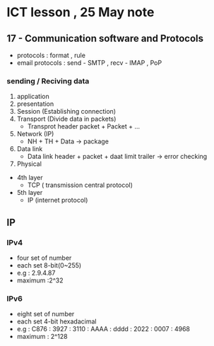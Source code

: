# ICT lesson , 25 May note #

## 17 - Communication software and Protocols ##
- protocols : format , rule 
- email protocols : send - SMTP , recv - IMAP , PoP

### sending / Reciving data ###
1. application 
2. presentation 
3. Session (Establishing connection)
4. Transport (Divide data in packets)
    - Transprot header packet + Packet + ...
5. Network (IP)
    - NH + TH + Data -> package
6. Data link
    - Data link header + packet + daat limit trailer -> error checking 
7. Physical


- 4th layer
    - TCP ( transmission central protocol)
- 5th layer
    - IP (internet protocol)

## IP ##
### IPv4 ###
- four set of number
- each set 8-bit(0~255)
- e.g : 2.9.4.87
- maximum :2^32

### IPv6 ###
- eight set of number
- each set 4-bit hexadacimal 
- e.g : C876 : 3927 : 3110 : AAAA : dddd : 2022 : 0007 : 4968
- maximum : 2^128